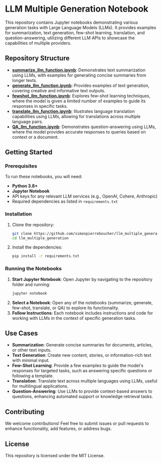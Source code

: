 # LLM Multiple Generation Notebook

This repository contains Jupyter notebooks demonstrating various generation tasks with Large Language Models (LLMs). It provides examples for summarization, text generation, few-shot learning, translation, and question-answering, utilizing different LLM APIs to showcase the capabilities of multiple providers.

## Repository Structure

- **[summarize_llm_function.ipynb](https://github.com/simonpierreboucher/llm_multiple_generation/blob/main/summarize_llm_function.ipynb)**: Demonstrates text summarization using LLMs, with examples for generating concise summaries from longer texts.
- **[generate_llm_function.ipynb](https://github.com/simonpierreboucher/llm_multiple_generation/blob/main/generate_llm_function.ipynb)**: Provides examples of text generation, covering creative and informative text outputs.
- **[fewshot_llm_function.ipynb](https://github.com/simonpierreboucher/llm_multiple_generation/blob/main/fewshot_llm_function.ipynb)**: Explores few-shot learning techniques, where the model is given a limited number of examples to guide its responses in specific tasks.
- **[translate_llm_function.ipynb](https://github.com/simonpierreboucher/llm_multiple_generation/blob/main/translate_llm_function.ipynb)**: Illustrates language translation capabilities using LLMs, allowing for translations across multiple language pairs.
- **[QA_llm_function.ipynb](https://github.com/simonpierreboucher/llm_multiple_generation/blob/main/QA_llm_function.ipynb)**: Demonstrates question-answering using LLMs, where the model provides accurate responses to queries based on context or a document.

## Getting Started

### Prerequisites

To run these notebooks, you will need:
- **Python 3.8+**
- **Jupyter Notebook**
- API keys for any relevant LLM services (e.g., OpenAI, Cohere, Anthropic)
- Required dependencies as listed in `requirements.txt`

### Installation

1. Clone the repository:

   ```bash
   git clone https://github.com/simonpierreboucher/llm_multiple_generation.git
   cd llm_multiple_generation
   ```

2. Install the dependencies:

   ```bash
   pip install -r requirements.txt
   ```

### Running the Notebooks

1. **Start Jupyter Notebook**: Open Jupyter by navigating to the repository folder and running:
   ```bash
   jupyter notebook
   ```
2. **Select a Notebook**: Open any of the notebooks (summarize, generate, few-shot, translate, or QA) to explore its functionality.
3. **Follow Instructions**: Each notebook includes instructions and code for working with LLMs in the context of specific generation tasks.

## Use Cases

- **Summarization**: Generate concise summaries for documents, articles, or other text inputs.
- **Text Generation**: Create new content, stories, or information-rich text with minimal input.
- **Few-Shot Learning**: Provide a few examples to guide the model's responses for targeted tasks, such as answering specific questions or following a template.
- **Translation**: Translate text across multiple languages using LLMs, useful for multilingual applications.
- **Question-Answering**: Use LLMs to provide context-based answers to questions, enhancing automated support or knowledge retrieval tasks.

## Contributing

We welcome contributions! Feel free to submit issues or pull requests to enhance functionality, add features, or address bugs.

## License

This repository is licensed under the MIT License.

